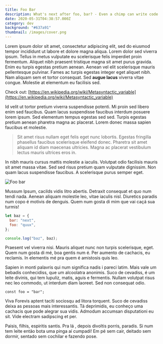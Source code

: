 ```yaml
---
title: Foo Bar
description: What's next after foo, bar? - Even a chimp can write code
date: 2020-05-31T04:38:57.000Z
category: dev
background: "#637a91"
thumbnail: /images/cover.png
---
```


Lorem ipsum dolor sit amet, consectetur adipiscing elit, sed do eiusmod tempor incididunt ut labore et dolore magna aliqua. Lorem dolor sed viverra ipsum. Tellus in metus vulputate eu scelerisque felis imperdiet proin fermentum. Aliquet nibh praesent tristique magna sit amet purus gravida. Enim eu turpis egestas pretium aenean. Aenean vel elit scelerisque mauris pellentesque pulvinar. Fames ac turpis egestas integer eget aliquet nibh. Nam aliquam sem et tortor consequat. Sed **augue lacus** viverra vitae congue. Molestie at elementum eu facilisis sed.

Check out: [https://en.wikipedia.org/wiki/Metasyntactic_variable](https://en.wikipedia.org/wiki/Metasyntactic_variable)

Id velit ut tortor pretium viverra suspendisse potenti. Mi proin sed libero enim sed faucibus. Quam lacus suspendisse faucibus interdum posuere lorem ipsum. Sed elementum tempus egestas sed sed. Turpis egestas pretium aenean pharetra magna ac placerat. Lorem donec massa sapien faucibus et molestie.

> Sit amet risus nullam eget felis eget nunc lobortis. Egestas fringilla phasellus faucibus scelerisque eleifend donec. Pharetra sit amet aliquam id diam maecenas ultricies. Magna ac placerat vestibulum lectus mauris ultrices eros in.

In nibh mauris cursus mattis molestie a iaculis. Volutpat odio facilisis mauris sit amet massa vitae. Sed sed risus pretium quam vulputate dignissim. Non quam lacus suspendisse faucibus. A scelerisque purus semper eget.

![Foo bar](/images/cover.png)

Mussum Ipsum, cacilds vidis litro abertis. Detraxit consequat et quo num tendi nada. Aenean aliquam molestie leo, vitae iaculis nisl. Diuretics paradis num copo é motivis de denguis. Quem num gosta di mim que vai caçá sua turmis!

```js [foobar]
let baz = {
  bar: "next",
  foo: "quux",
};

console.log("baz", baz);
```

Praesent vel viverra nisi. Mauris aliquet nunc non turpis scelerisque, eget. Quem num gosta di mé, boa gentis num é. Per aumento de cachacis, eu reclamis. In elementis mé pra quem é amistosis quis leo.

Sapien in monti palavris qui num significa nadis i pareci latim. Mais vale um bebadis conhecidiss, que um alcoolatra anonimis. Suco de cevadiss, é um leite divinis, qui tem lupuliz, matis, aguis e fermentis. Nullam volutpat risus nec leo commodo, ut interdum diam laoreet. Sed non consequat odio.

`const foo = "bar";`

Viva Forevis aptent taciti sociosqu ad litora torquent. Suco de cevadiss deixa as pessoas mais interessantis. Tá deprimidis, eu conheço uma cachacis que pode alegrar sua vidis. Admodum accumsan disputationi eu sit. Vide electram sadipscing et per.

Paisis, filhis, espiritis santis. Pra lá , depois divoltis porris, paradis. Si num tem leite então bota uma pinga aí cumpadi! Em pé sem cair, deitado sem dormir, sentado sem cochilar e fazendo pose.

